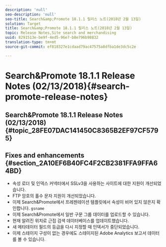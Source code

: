 ```yaml
---
description: 'null'
seo-description: 'null'
seo-title: Search&amp;Promote 18.1.1 릴리스 노트(2018년 2월 13일)
solution: Target
title: Search&amp;Promote 18.1.1 릴리스 노트(2018년 2월 13일)
topic: Release Notes,Site search and merchandising
uuid: 8291513e-be9f-4ed5-96e7-b8e796b98832
translation-type: tm+mt
source-git-commit: ef818327e1cdaad79ac47575a8dfba1de3dc5c2e

---
```



# Search&amp;Promote 18.1.1 Release Notes (02/13/2018){#search-promote-release-notes}

## Search&amp;Promote 18.1.1 Release Notes (02/13/2018) {#topic_28FE07DAC141450C8365B2EF97CF5795}

## Fixes and enhancements {#section_2A10EF6B40FC4F2CB2381FFA9FFA64BD}

* 속성 로더 및 인덱스 커넥터에서 SSLv3을 사용하는 사이트에 대한 지원이 개선되었습니다.
* FTP 암호의 홀수 문자 지원이 개선되었습니다.
* 이제 Search&amp;Promote에서 프레젠테이션 템플릿에서 속성이 비어 있지 않은지 확인합니다. `gsname`
* 이제 Search&amp;Promote에서 일반 구문 그룹 데이터를 업로드할 수 있습니다.
* 현재 알려진 위치로 근접 검색 데이터베이스를 업데이트했습니다.
* 새 메타데이터 필드의 등급을 다시 지정할 때 인덱서가 중단되었습니다.
* 이제 스테이지 구성이 없는 경우에도 스테이지된 Adobe Analytics 보고서 데이터를 볼 수 있습니다.

